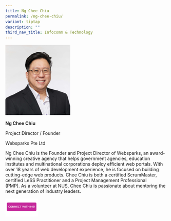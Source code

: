 ```yaml
---
title: Ng Chee Chiu
permalink: /ng-chee-chiu/
variant: tiptap
description: ""
third_nav_title: Infocomm & Technology
---
```

<p></p>
<div class="isomer-image-wrapper">
<img style="width: 40%;" height="auto" width="100%" alt="" src="/images/Profile Photos/Ng_Chee_Chiu_1_copy.jpg">
</div>
<p></p>
<p><strong>Ng Chee Chiu</strong>
</p>
<p>Project Director / Founder</p>
<p>Websparks Pte Ltd</p>
<p></p>
<p>Ng Chee Chiu is the Founder and Project Director of Websparks, an award-winning
creative agency that helps government agencies, education institutes and
multinational corporations deploy efficient web portals.&nbsp;With over
18 years of web development experience, he is focused on building cutting-edge
web products. Chee Chiu is both a certified ScrumMaster, certified LeSS
Practitioner and a Project Management Professional (PMP).&nbsp;As a volunteer
at NUS, Chee Chiu is passionate about mentoring the next generation of
industry leaders.</p>
<p></p>
<p></p><a class="isomer-image-wrapper" href="https://form.gov.sg/677f359055b304aff4ac675a"><img style="width: 20%;" height="auto" width="100%" alt="" src="/images/CONNECT_WITH_ME.png"></a>
<p></p>